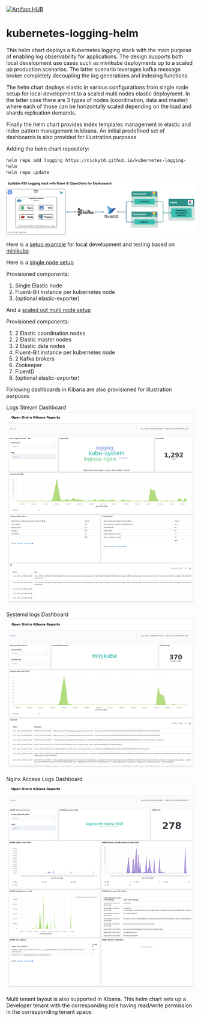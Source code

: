 [![Artifact HUB](https://img.shields.io/endpoint?url=https://artifacthub.io/badge/repository/kubernetes-logging-helm)](https://artifacthub.io/packages/search?repo=kubernetes-logging-helm)
# kubernetes-logging-helm


This helm chart deploys a Kubernetes logging stack with the main purpose of enabling log observability for applications. The design supports both local development use cases such as minikube deployments up to a scaled up production scenarios. The latter scenario leverages kafka message broker completely decoupling the log generations and indexing functions. 

The helm chart deploys elastic in various configurations from single node setup for local development to a scaled multi nodes elastic deployment. In the latter case there are 3 types of nodes (coordination, data and master) where each of those can be horizontally scaled depending on the load and shards replication demands. 

Finally the helm chart provides index templates management in elastic and index pattern management in kibana. An initial predefined set of dashboards is also provided for illustration purposes.

Adding the helm chart repository:
```
helm repo add logging https://nickytd.github.io/kubernetes-logging-helm
helm repo update
```

![Kubernetes Logging Stack](images/k8s-logging-stack.jpg)

Here is a [setup example](https://github.com/nickytd/kubernetes-logging-helm/tree/master/examples) for local development and testing based on [minikube](https://minikube.sigs.k8s.io)


Here is a [single node setup](https://github.com/nickytd/kubernetes-logging-helm/blob/6b29902b317f9f9d3f9cafbba4a1ca15a82655fd/examples/single-node-setup.yaml)

Provisioned components:
 1. Single Elastic node
 1. Fluent-Bit instance per kubernetes node
 1. (optional elastic-exporter)


And a [scaled out multi node setup](https://github.com/nickytd/kubernetes-logging-helm/blob/6b29902b317f9f9d3f9cafbba4a1ca15a82655fd/examples/multi-node-ha-setup.yaml)

Provisioned components:
 1. 2 Elastic coordination nodes
 1. 2 Elastic master nodes
 1. 2 Elastic data nodes
 1. Fluent-Bit instance per kubernetes node
 1. 2 Kafka brokers
 1. Zookeeper
 1. FluentD
 1. (optional elastic-exporter)

Following dashboards in Kibana are also provisioned for illustration purposes

Logs Stream Dashboard 
![Logs Stream Dashboard](images/containers-dashboard.png)

Systemd logs Dashboard
![Systemd logs Dashboard](images/systemd-dashboard.png)

Nginx Access Logs Dashboard
![Nginx Access Logs Dashboard](images/nginx-dashboard.png)

Multi tenant layout is also supported in Kibana. This helm chart sets up a Developer tenant with the corresponding role having read/write permission in the corresponding tenant space.
